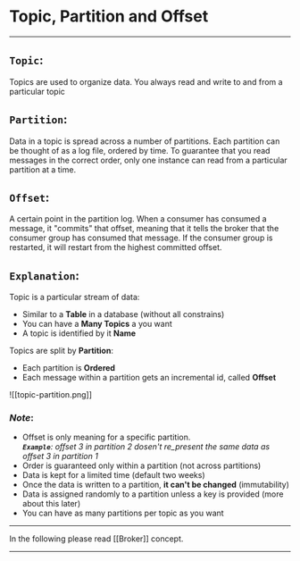 # Topic, Partition and Offset

---

## **`Topic`**:
Topics are used to organize data. You always read and write to and from a particular topic
&nbsp;
&nbsp;

## **`Partition`**:
Data in a topic is spread across a number of partitions. Each partition can be thought of as a log file, ordered by time. To guarantee that you read messages in the correct order, only one instance can read from a particular partition at a time.
&nbsp;
&nbsp;

## **`Offset`**:
A certain point in the partition log. When a consumer has consumed a message, it "commits" that offset, meaning that it tells the broker that the consumer group has consumed that message. If the consumer group is restarted, it will restart from the highest committed offset.
&nbsp;
&nbsp;

## **`Explanation`**:
Topic is a particular stream of data:
- Similar to a **Table** in a database (without all constrains)
- You can have a **Many Topics** a you want
- A topic is identified by it **Name**

Topics are split by **Partition**:
- Each partition is **Ordered**
- Each message within a partition gets an incremental id, called **Offset**

![[topic-partition.png]]
&nbsp;
&nbsp;

### _Note_:
-   Offset is only meaning for a specific partition.  
    _**`Example`**: offset 3 in partition 2 dosen't re_present the same data as offset 3 in partition 1_
-   Order is guaranteed only within a partition (not across partitions)
-   Data is kept for a limited time (default two weeks)
-   Once the data is written to a partition, **it can't be changed** (immutability)
-   Data is assigned randomly to a partition unless a key is provided (more about this later)
-   You can have as many partitions per topic as you want
&nbsp;
&nbsp;

---

In the following please read [[Broker]] concept.

---